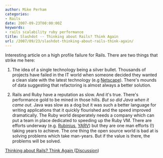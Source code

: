 ```yaml
---
author: Mike Perham
categories:
- Rails
date: 2007-09-23T00:00:00Z
keywords:
- rails scalability ruby performance
title: Slashdot -- Thinking about Rails? Think Again
url: /2007/09/23/slashdot-thinking-about-rails-think-again/
---
```


Interesting article on a high profile failure for Rails. There are two things that strike me here:

1) The idea of a single technology being a silver bullet. Thousands of projects have failed in the IT world when someone decided they wanted a clean slate with the latest technology (e.g [Netscape][1]). There's mounds of data suggesting that refactoring is almost always a better solution.

2) Rails and Ruby have a reputation as slow. And it's true. There's performance gold to be mined in those hills. *But so did Java when it came out.* Java was slow as a dog but it was such a better language for writing applications that it quickly flourished and the speed improved dramatically. The Ruby world desperately needs a company which can put a team in place dedicated to speeding up the Ruby VM. There are efforts underway (e.g. [Rubinius][2], [YARV][3]) but they are one man efforts (!) taking years to achieve. The one thing the open source world is bad at is solving problems which take man-years. But if the value is there, the problems will be solved.

[Thinking about Rails? Think Again ][4] ([Discussion][5])

 [1]: http://www.jwz.org/gruntle/nomo.html
 [2]: http://rubini.us/
 [3]: http://www.atdot.net/yarv/
 [4]: http://www.oreillynet.com/ruby/blog/2007/09/7_reasons_i_switched_back_to_p_1.html
 [5]: http://developers.slashdot.org/article.pl?sid=07/09/23/1249235
